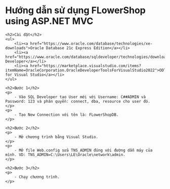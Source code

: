 <!DOCTYPE html>
<html>
<head>
    <title>FLowerShop using ASP.NET MVC - Hướng dẫn sử dụng</title>
</head>
<body>
    <h1>Hướng dẫn sử dụng FLowerShop using ASP.NET MVC</h1>
    
    <h2>Cài đặt</h2>
    <ul>
        <li><a href="https://www.oracle.com/database/technologies/xe-downloads">Oracle Database 21c Express Edition</a></li>
        <li><a href="https://www.oracle.com/database/sqldeveloper/technologies/download/">SQL Developer</a></li>
        <li><a href="https://marketplace.visualstudio.com/items?itemName=OracleCorporation.OracleDeveloperToolsForVisualStudio2022">ODT for Visual Studio</a></li>
    </ul>

    <h2>Bước 1</h2>
    <p>
        - Vào SQL Developer tạo User mới với Username: C##ADMIN và Password: 123 và phân quyền: connect, dba, resource cho user đó.
    </p>
    <p>
        - Tạo New Connection với tên là: FLowerShopDB.
    </p>

    <h2>Bước 2</h2>
    <p>
        - Mở chương trình bằng Visual Studio.
    </p>
    <p>
        - Mở file Web.config sửa TNS_ADMIN đúng với đường dẫn máy của mình. VD: TNS_ADMIN=C:\Users\LE\Oracle\network\admin.
    </p>

    <h2>Bước 3</h2>
    <p>
        - Chạy chương trình.
    </p>
</body>
</html>
